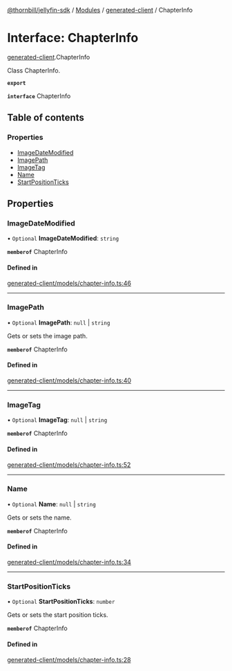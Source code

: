 [@thornbill/jellyfin-sdk](../README.md) / [Modules](../modules.md) / [generated-client](../modules/generated_client.md) / ChapterInfo

# Interface: ChapterInfo

[generated-client](../modules/generated_client.md).ChapterInfo

Class ChapterInfo.

**`export`**

**`interface`** ChapterInfo

## Table of contents

### Properties

- [ImageDateModified](generated_client.ChapterInfo.md#imagedatemodified)
- [ImagePath](generated_client.ChapterInfo.md#imagepath)
- [ImageTag](generated_client.ChapterInfo.md#imagetag)
- [Name](generated_client.ChapterInfo.md#name)
- [StartPositionTicks](generated_client.ChapterInfo.md#startpositionticks)

## Properties

### ImageDateModified

• `Optional` **ImageDateModified**: `string`

**`memberof`** ChapterInfo

#### Defined in

[generated-client/models/chapter-info.ts:46](https://github.com/thornbill/jellyfin-sdk-typescript/blob/c65c42e/src/generated-client/models/chapter-info.ts#L46)

___

### ImagePath

• `Optional` **ImagePath**: ``null`` \| `string`

Gets or sets the image path.

**`memberof`** ChapterInfo

#### Defined in

[generated-client/models/chapter-info.ts:40](https://github.com/thornbill/jellyfin-sdk-typescript/blob/c65c42e/src/generated-client/models/chapter-info.ts#L40)

___

### ImageTag

• `Optional` **ImageTag**: ``null`` \| `string`

**`memberof`** ChapterInfo

#### Defined in

[generated-client/models/chapter-info.ts:52](https://github.com/thornbill/jellyfin-sdk-typescript/blob/c65c42e/src/generated-client/models/chapter-info.ts#L52)

___

### Name

• `Optional` **Name**: ``null`` \| `string`

Gets or sets the name.

**`memberof`** ChapterInfo

#### Defined in

[generated-client/models/chapter-info.ts:34](https://github.com/thornbill/jellyfin-sdk-typescript/blob/c65c42e/src/generated-client/models/chapter-info.ts#L34)

___

### StartPositionTicks

• `Optional` **StartPositionTicks**: `number`

Gets or sets the start position ticks.

**`memberof`** ChapterInfo

#### Defined in

[generated-client/models/chapter-info.ts:28](https://github.com/thornbill/jellyfin-sdk-typescript/blob/c65c42e/src/generated-client/models/chapter-info.ts#L28)
